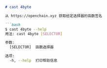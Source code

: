 ```markdown
# cast 4byte

从 https://openchain.xyz 获取给定选择器的函数签名

```bash
$ cast 4byte --help
用法: cast 4byte [SELECTOR]

参数:
  [SELECTOR]  函数选择器

选项:
  -h, --help  打印帮助信息
```
```